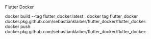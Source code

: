 Flutter Docker

docker build --tag flutter_docker:latest .
docker tag flutter_docker docker.pkg.github.com/sebastianklaiber/flutter_docker/flutter_docker:<flutter-version>
docker push docker.pkg.github.com/sebastianklaiber/flutter_docker/flutter_docker:<flutter-version>
